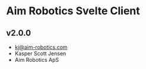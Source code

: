 # Aim Robotics Svelte Client

## v2.0.0

-   kj@aim-robotics.com
-   Kasper Scott Jensen
-   Aim Robotics ApS
